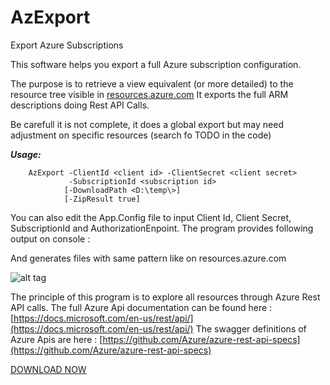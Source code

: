 # AzExport
Export Azure Subscriptions

This software helps you export a full Azure subscription configuration.

The purpose is to retrieve a view equivalent (or more detailed) to the resource tree visible in [resources.azure.com](https://resources.azure.com/)
It exports the full ARM descriptions doing Rest API Calls.

Be carefull it is not complete, it does a global export but may need adjustment on specific resources (search fo TODO in the code)

***Usage:***

        AzExport -ClientId <client id> -ClientSecret <client secret>
			     -SubscriptionId <subscription id> 
			    [-DownloadPath <D:\temp\>] 
			    [-ZipResult true]

You can also edit the App.Config file to input Client Id, Client Secret, SubscriptionId and AuthorizationEnpoint.
The program provides following output on console :
 
And generates files with same pattern like on resources.azure.com

![alt tag](https://gvbackup.blob.core.windows.net/public/AzExportScreenshot.PNG)

The principle of this program is to explore all resources through Azure Rest API calls.
The full Azure Api documentation can be found here : [https://docs.microsoft.com/en-us/rest/api/](https://docs.microsoft.com/en-us/rest/api/)
The swagger definitions of Azure Apis are here : [https://github.com/Azure/azure-rest-api-specs](https://github.com/Azure/azure-rest-api-specs)


[DOWNLOAD NOW](https://github.com/gvinsot/AzExport/releases)


